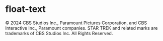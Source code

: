 # float-text
© 2024 CBS Studios Inc., Paramount Pictures Corporation, and CBS Interactive Inc., Paramount companies. STAR TREK and related marks are trademarks of CBS Studios Inc. All Rights Reserved.
